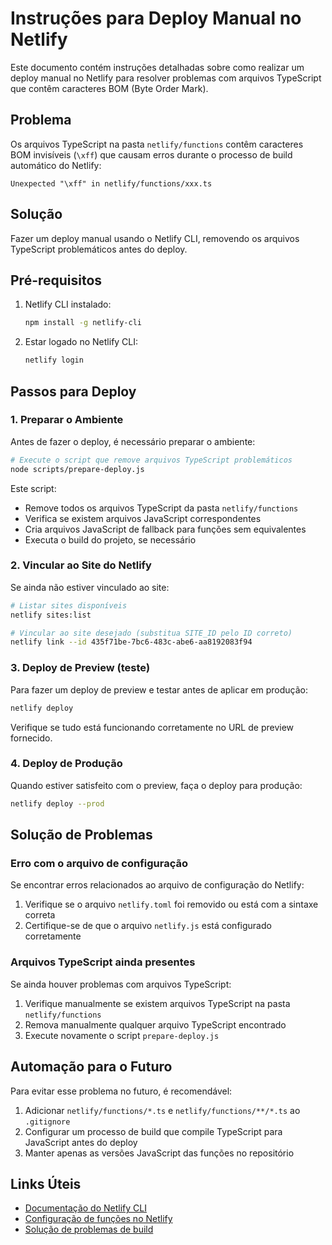 # Instruções para Deploy Manual no Netlify

Este documento contém instruções detalhadas sobre como realizar um deploy manual no Netlify para resolver problemas com arquivos TypeScript que contêm caracteres BOM (Byte Order Mark).

## Problema

Os arquivos TypeScript na pasta `netlify/functions` contêm caracteres BOM invisíveis (`\xff`) que causam erros durante o processo de build automático do Netlify:

```
Unexpected "\xff" in netlify/functions/xxx.ts
```

## Solução

Fazer um deploy manual usando o Netlify CLI, removendo os arquivos TypeScript problemáticos antes do deploy.

## Pré-requisitos

1. Netlify CLI instalado:
   ```bash
   npm install -g netlify-cli
   ```

2. Estar logado no Netlify CLI:
   ```bash
   netlify login
   ```

## Passos para Deploy

### 1. Preparar o Ambiente

Antes de fazer o deploy, é necessário preparar o ambiente:

```bash
# Execute o script que remove arquivos TypeScript problemáticos
node scripts/prepare-deploy.js
```

Este script:
- Remove todos os arquivos TypeScript da pasta `netlify/functions`
- Verifica se existem arquivos JavaScript correspondentes
- Cria arquivos JavaScript de fallback para funções sem equivalentes
- Executa o build do projeto, se necessário

### 2. Vincular ao Site do Netlify

Se ainda não estiver vinculado ao site:

```bash
# Listar sites disponíveis
netlify sites:list

# Vincular ao site desejado (substitua SITE_ID pelo ID correto)
netlify link --id 435f71be-7bc6-483c-abe6-aa8192083f94
```

### 3. Deploy de Preview (teste)

Para fazer um deploy de preview e testar antes de aplicar em produção:

```bash
netlify deploy
```

Verifique se tudo está funcionando corretamente no URL de preview fornecido.

### 4. Deploy de Produção

Quando estiver satisfeito com o preview, faça o deploy para produção:

```bash
netlify deploy --prod
```

## Solução de Problemas

### Erro com o arquivo de configuração

Se encontrar erros relacionados ao arquivo de configuração do Netlify:

1. Verifique se o arquivo `netlify.toml` foi removido ou está com a sintaxe correta
2. Certifique-se de que o arquivo `netlify.js` está configurado corretamente

### Arquivos TypeScript ainda presentes

Se ainda houver problemas com arquivos TypeScript:

1. Verifique manualmente se existem arquivos TypeScript na pasta `netlify/functions`
2. Remova manualmente qualquer arquivo TypeScript encontrado
3. Execute novamente o script `prepare-deploy.js`

## Automação para o Futuro

Para evitar esse problema no futuro, é recomendável:

1. Adicionar `netlify/functions/*.ts` e `netlify/functions/**/*.ts` ao `.gitignore`
2. Configurar um processo de build que compile TypeScript para JavaScript antes do deploy
3. Manter apenas as versões JavaScript das funções no repositório

## Links Úteis

- [Documentação do Netlify CLI](https://docs.netlify.com/cli/get-started/)
- [Configuração de funções no Netlify](https://docs.netlify.com/functions/get-started/)
- [Solução de problemas de build](https://docs.netlify.com/configure-builds/troubleshooting-tips/) 